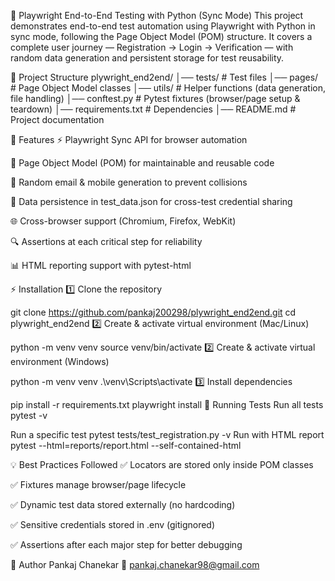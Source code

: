 🎯 Playwright End-to-End Testing with Python (Sync Mode)
This project demonstrates end-to-end test automation using Playwright with Python in sync mode, following the Page Object Model (POM) structure.
It covers a complete user journey — Registration → Login → Verification — with random data generation and persistent storage for test reusability.

📂 Project Structure
plywright_end2end/
│── tests/            # Test files
│── pages/            # Page Object Model classes
│── utils/            # Helper functions (data generation, file handling)
│── conftest.py       # Pytest fixtures (browser/page setup & teardown)
│── requirements.txt  # Dependencies
│── README.md         # Project documentation


🚀 Features
⚡ Playwright Sync API for browser automation

🎯 Page Object Model (POM) for maintainable and reusable code

🔄 Random email & mobile generation to prevent collisions

💾 Data persistence in test_data.json for cross-test credential sharing

🌐 Cross-browser support (Chromium, Firefox, WebKit)

🔍 Assertions at each critical step for reliability

📊 HTML reporting support with pytest-html

⚡ Installation
1️⃣ Clone the repository

git clone https://github.com/pankaj200298/plywright_end2end.git
cd plywright_end2end
2️⃣ Create & activate virtual environment (Mac/Linux)

python -m venv venv
source venv/bin/activate
2️⃣ Create & activate virtual environment (Windows)

python -m venv venv
.\venv\Scripts\activate
3️⃣ Install dependencies

pip install -r requirements.txt
playwright install
🧪 Running Tests
Run all tests
pytest -v

Run a specific test
pytest tests/test_registration.py -v
Run with HTML report
pytest --html=reports/report.html --self-contained-html

💡 Best Practices Followed
✅ Locators are stored only inside POM classes

✅ Fixtures manage browser/page lifecycle

✅ Dynamic test data stored externally (no hardcoding)

✅ Sensitive credentials stored in .env (gitignored)

✅ Assertions after each major step for better debugging

📌 Author
Pankaj Chanekar
📧 pankaj.chanekar98@gmail.com
